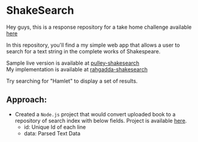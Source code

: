 # ShakeSearch

Hey guys, this is a response repository for a take home challenge available [here](https://github.com/ProlificLabs/shakesearch)

In this repository, you'll find a my simple web app that allows a user to search for a text string in the complete works of Shakespeare.

Sample live version is available at [pulley-shakesearch](https://pulley-shakesearch.herokuapp.com/)   
My implementation is available at [rahgadda-shakesearch](https://rahgadda.github.io/shakesearch/)   

Try searching for "Hamlet" to display a set of results.

## Approach:
- Created a `Node.js` project that would convert uploaded book to a repository of search index with below fields. 
  Project is available [here](scanbooks).
  - id: Unique Id of each line
  - data: Parsed Text Data
